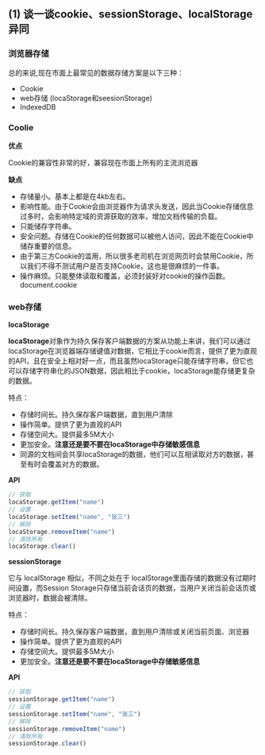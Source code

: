 ## (1) 谈一谈cookie、sessionStorage、localStorage异同
### 浏览器存储
总的来说,现在市面上最常见的数据存储方案是以下三种：

+ Cookie
+ web存储 (locaStorage和seesionStorage)
+ IndexedDB
### Coolie
**优点**

Cookie的兼容性非常的好，兼容现在市面上所有的主流浏览器

**缺点**
+ 存储量小。基本上都是在4kb左右。
+ 影响性能。由于Cookie会由浏览器作为请求头发送，因此当Cookie存储信息过多时，会影响特定域的资源获取的效率，增加文档传输的负载。
+ 只能储存字符串。
+ 安全问题。存储在Cookie的任何数据可以被他人访问，因此不能在Cookie中储存重要的信息。
+ 由于第三方Cookie的滥用，所以很多老司机在浏览网页时会禁用Cookie，所以我们不得不测试用户是否支持Cookie，这也是很麻烦的一件事。
+ 操作麻烦。只能整体读取和覆盖，必须封装好对cookie的操作函数。document.cookie

### web存储
**locaStorage**

**locaStorage**对象作为持久保存客户端数据的方案从功能上来讲，我们可以通过locaStorage在浏览器端存储键值对数据，它相比于cookie而言，提供了更为直观的API，且在安全上相对好一点，而且虽然locaStorage只能存储字符串，但它也可以存储字符串化的JSON数据，因此相比于cookie，locaStorage能存储更复杂的数据。

特点：
+ 存储时间长。持久保存客户端数据，直到用户清除
+ 操作简单。提供了更为直观的API
+ 存储空间大。提供最多5M大小
+ 更加安全。**注意还是要不要在locaStorage中存储敏感信息**
+ 同源的文档间会共享locaStorage的数据，他们可以互相读取对方的数据，甚至有时会覆盖对方的数据。

**API**
```js
// 获取
locaStorage.getItem("name")
// 设置
locaStorage.setItem("name", "张三")
// 移除
locaStorage.removeItem("name")
// 清除所有
locaStorage.clear()
```

**sessionStorage**

它与 localStorage 相似，不同之处在于 localStorage里面存储的数据没有过期时间设置，而Session Storage只存储当前会话页的数据，当用户关闭当前会话页或浏览器时，数据会被清除。

特点：
+ 存储时间长。持久保存客户端数据，直到用户清除或关闭当前页面、浏览器
+ 操作简单。提供了更为直观的API
+ 存储空间大。提供最多5M大小
+ 更加安全。**注意还是要不要在locaStorage中存储敏感信息**

**API**
```js
// 获取
sessionStorage.getItem("name")
// 设置
sessionStorage.setItem("name", "张三")
// 移除
sessionStorage.removeItem("name")
// 清除所有
sessionStorage.clear()
```